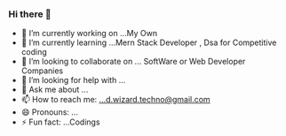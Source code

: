 ### Hi there 👋

<!--
**DpkRn/DpkRn** is a ✨ _special_ ✨ repository because its `README.md` (this file) appears on your GitHub profile.

Here are some ideas to get you started:
-->
- 🔭 I’m currently working on ...My Own
- 🌱 I’m currently learning ...Mern Stack Developer , Dsa for Competitive coding
- 👯 I’m looking to collaborate on ... SoftWare or Web Developer Companies
- 🤔 I’m looking for help with ...
- 💬 Ask me about ...
- 📫 How to reach me: ...d.wizard.techno@gmail.com
- 😄 Pronouns: ...
- ⚡ Fun fact: ...Codings

